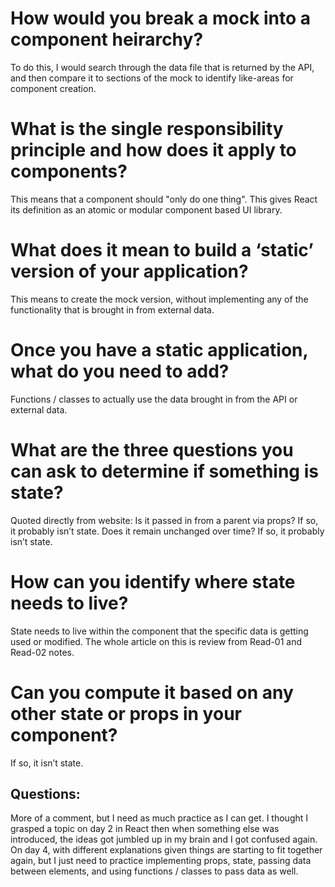 # How would you break a mock into a component heirarchy?
To do this, I would search through the data file that is returned by the API, and then compare it to sections of the mock to identify like-areas for component creation.
# What is the single responsibility principle and how does it apply to components?
This means that a component should "only do one thing". This gives React its definition as an atomic or modular component based UI library.
# What does it mean to build a ‘static’ version of your application?
This means to create the mock version, without implementing any of the functionality that is brought in from external data.
# Once you have a static application, what do you need to add?
Functions / classes to actually use the data brought in from the API or external data.
# What are the three questions you can ask to determine if something is state?
Quoted directly from website:
Is it passed in from a parent via props? If so, it probably isn’t state.
Does it remain unchanged over time? If so, it probably isn’t state.
# How can you identify where state needs to live?
State needs to live within the component that the specific data is getting used or modified.
The whole article on this is review from Read-01 and Read-02 notes.
# Can you compute it based on any other state or props in your component? 
If so, it isn’t state.


## Questions:

More of a comment, but I need as much practice as I can get. I thought I grasped a topic on day 2 in React then when something else was introduced, the ideas got jumbled up in my brain and I got confused again. On day 4, with different explanations given things are starting to fit together again, but I just need to practice implementing props, state, passing data between elements, and using functions / classes to pass data as well.